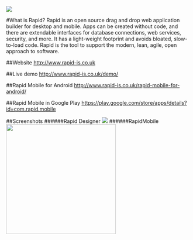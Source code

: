 <img src="http://www.rapid-is.co.uk/demo/images/RapidLogo_200x134.png"/>

#What is Rapid?
Rapid is an open source drag and drop web application builder for desktop and mobile. Apps can be created without code, and there are extendable interfaces for database connections, web services, security, and more. It has a light-weight footprint and avoids bloated, slow-to-load code. Rapid is the tool to support the modern, lean, agile, open approach to software.

##Website
http://www.rapid-is.co.uk

##Live demo
http://www.rapid-is.co.uk/demo/

##Rapid Mobile for Android
http://www.rapid-is.co.uk/rapid-mobile-for-android/

##Rapid Mobile in Google Play
https://play.google.com/store/apps/details?id=com.rapid.mobile

##Screenshots
######Rapid Designer
<img src="http://rapid-is.co.uk/images/RapidDesigner-244-01.png" />
######RapidMobile
<img src="http://rapid-is.co.uk/images/RapidMobile-244-01.png" width="300px" />

